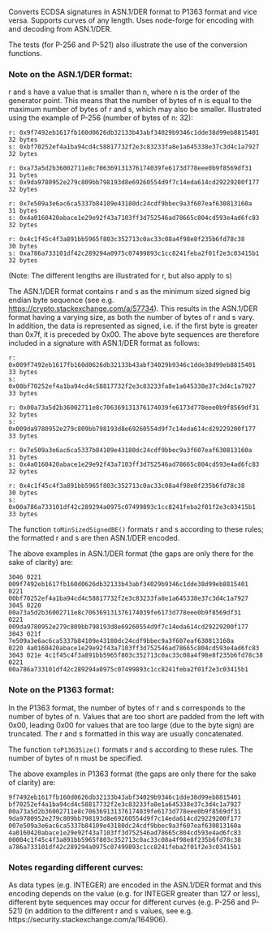 Converts ECDSA signatures in ASN.1/DER format to P1363 format and vice versa. Supports curves of any length. Uses node-forge for encoding with and decoding from ASN.1/DER.

The tests (for P-256 and P-521) also illustrate the use of the conversion functions.

<h3>Note on the ASN.1/DER format:</h3>
r and s have a value that is smaller than n, where n is the order of the generator point. This means that the number of bytes of n is equal to the maximum number of bytes of r and s, which may also be smaller. Illustrated using the example of P-256 (number of bytes of n: 32):

```none
r: 0x9f7492eb1617fb160d0626db32133b43abf34029b9346c1dde38d99eb8815401   32 bytes
s: 0xbf70252ef4a1ba94cd4c58817732f2e3c83233fa8e1a645338e37c3d4c1a7927   32 bytes

r: 0xa73a5d2b36002711e8c706369131376174039fe6173d778eee0b9f8569df31     31 bytes
s: 0x9da9780952e279c809bb798193d8e69260554d9f7c14eda614cd29229200f177   32 bytes

r: 0x7e509a3e6ac6ca5337b84109e43180dc24cdf9bbec9a3f607eaf630813160a     31 bytes
s: 0x4a0160420abace1e29e92f43a7103ff3d752546ad78665c804cd593e4ad6fc83   32 bytes

r: 0x4c1f45c4f3a891bb5965f803c352713c0ac33c08a4f98e8f235b6fd78c38       30 bytes
s: 0xa786a733101df42c289294a0975c07499893c1cc8241feba2f01f2e3c03415b1   32 bytes
```

(Note: The different lengths are illustrated for r, but also apply to s)

The ASN.1/DER format contains r and s as the minimum sized signed big endian byte sequence (see e.g. https://crypto.stackexchange.com/a/57734). This results in the ASN.1/DER format having a varying size, as both the number of bytes of r and s vary.  
In addition, the data is represented as signed, i.e. if the first byte is greater than 0x7f, it is preceded by 0x00. The above byte sequences are therefore included in a signature with ASN.1/DER format as follows:

```none
r: 0x009f7492eb1617fb160d0626db32133b43abf34029b9346c1dde38d99eb8815401   33 bytes
s: 0x00bf70252ef4a1ba94cd4c58817732f2e3c83233fa8e1a645338e37c3d4c1a7927   33 bytes

r: 0x00a73a5d2b36002711e8c706369131376174039fe6173d778eee0b9f8569df31     32 bytes
s: 0x009da9780952e279c809bb798193d8e69260554d9f7c14eda614cd29229200f177   33 bytes

r: 0x7e509a3e6ac6ca5337b84109e43180dc24cdf9bbec9a3f607eaf630813160a       31 bytes
s: 0x4a0160420abace1e29e92f43a7103ff3d752546ad78665c804cd593e4ad6fc83     32 bytes

r: 0x4c1f45c4f3a891bb5965f803c352713c0ac33c08a4f98e8f235b6fd78c38         30 bytes
s: 0x00a786a733101df42c289294a0975c07499893c1cc8241feba2f01f2e3c03415b1   33 bytes
```

The function `toMinSizedSignedBE()` formats r and s according to these rules; the formatted r and s are then ASN.1/DER encoded.

The above examples in ASN.1/DER format (the gaps are only there for the sake of clarity) are:

```none
3046 0221 009f7492eb1617fb160d0626db32133b43abf34029b9346c1dde38d99eb8815401 0221 00bf70252ef4a1ba94cd4c58817732f2e3c83233fa8e1a645338e37c3d4c1a7927
3045 0220 00a73a5d2b36002711e8c706369131376174039fe6173d778eee0b9f8569df31   0221 009da9780952e279c809bb798193d8e69260554d9f7c14eda614cd29229200f177 
3043 021f 7e509a3e6ac6ca5337b84109e43180dc24cdf9bbec9a3f607eaf630813160a     0220 4a0160420abace1e29e92f43a7103ff3d752546ad78665c804cd593e4ad6fc83 
3043 021e 4c1f45c4f3a891bb5965f803c352713c0ac33c08a4f98e8f235b6fd78c38       0221 00a786a733101df42c289294a0975c07499893c1cc8241feba2f01f2e3c03415b1
```

<h3>Note on the P1363 format:</h3>
In the P1363 format, the number of bytes of r and s corresponds to the number of bytes of n. Values that are too short are padded from the left with 0x00, leading 0x00 for values that are too large (due to the byte sign) are truncated. The r and s formatted in this way are usually concatenated.  

The function `toP1363Size()` formats r and s according to these rules. The number of bytes of n must be specified. 

The above examples in P1363 format (the gaps are only there for the sake of clarity) are:

```none
9f7492eb1617fb160d0626db32133b43abf34029b9346c1dde38d99eb8815401 bf70252ef4a1ba94cd4c58817732f2e3c83233fa8e1a645338e37c3d4c1a7927
00a73a5d2b36002711e8c706369131376174039fe6173d778eee0b9f8569df31 9da9780952e279c809bb798193d8e69260554d9f7c14eda614cd29229200f177
007e509a3e6ac6ca5337b84109e43180dc24cdf9bbec9a3f607eaf630813160a 4a0160420abace1e29e92f43a7103ff3d752546ad78665c804cd593e4ad6fc83
00004c1f45c4f3a891bb5965f803c352713c0ac33c08a4f98e8f235b6fd78c38 a786a733101df42c289294a0975c07499893c1cc8241feba2f01f2e3c03415b1
```

<h3>Notes regarding different curves:</h3>
As data types (e.g. INTEGER) are encoded in the ASN.1/DER format and this encoding depends on the value (e.g. for INTEGER greater than 127 or less), different byte sequences may occur for different curves (e.g. P-256 and P-521) (in addition to the different r and s values, see e.g. https://security.stackexchange.com/a/164906).
